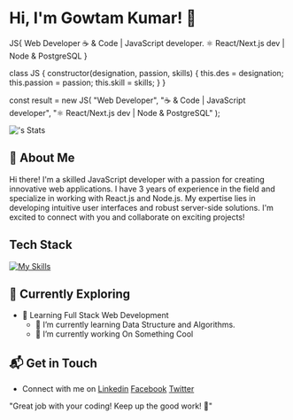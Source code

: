 # Hi, I'm Gowtam Kumar! 👋

JS{
Web Developer
☕️ & Code | JavaScript developer.
⚛️ React/Next.js dev | Node & PostgreSQL
}

class JS {
  constructor(designation, passion, skills) {
  this.des = designation;
  this.passion = passion;
  this.skill = skills;
  }
}

const result = new JS(
"Web Developer",
"☕️ & Code | JavaScript developer",
"⚛️ React/Next.js dev | Node & PostgreSQL"
);

<!-- I am a passionate M.Tech CS student at IIT Kharagpur, driven by a curiosity for technology and a love for writing. My journey involves delving into the world of computer science, exploring new ideas, and sharing my insights with the community. -->

![<username>'s Stats](https://github-readme-stats.vercel.app/api?username=gowtamkumar&theme=vue-dark&show_icons=true&hide_border=true&count_private=true)

## 🚀 About Me

Hi there! I'm a skilled JavaScript developer with a passion for creating innovative web applications. I have 3 years of experience in the field and specialize in working with React.js and Node.js. My expertise lies in developing intuitive user interfaces and robust server-side solutions. I'm excited to connect with you and collaborate on exciting projects!

<!--

## My Articles

- [JavaScript Engine and Runtime Explained](https://www.freecodecamp.org/news/javascript-engine-and-runtime-explained/)

-->

## Tech Stack

[![My Skills](https://skillicons.dev/icons?i=html,css,js,ts,react,nextjs,redux,nodejs,expressjs,nestjs,postgresql,mysql,mongodb,wordpress)](https://gowtamkumar.vercel.app/)

## 🌱 Currently Exploring

- 🚀 Learning Full Stack Web Development
  - 🔭 I’m currently learning Data Structure and Algorithms.
  - 🌱 I’m currently working On Something Cool
  <!-- - Navigating through the world of React Router for seamless page transitions.
  - Styling with Tailwind CSS to create modern and responsive user interfaces.
  - Building server-side applications with Django, a powerful Python web framework.
  - Diving into PostgreSQL for efficient and scalable database management. -->

<!-- ## 🏆 Achievements

- 🌟 Completed Hacktoberfest 2023 - Contributed to open source projects and celebrated the spirit of collaboration. -->

## 📬 Get in Touch

- Connect with me on [Linkedin](https://linkedin.com/gowtamkumar) [Facebook](https://www.facebook.com/Gowtamkumar17) [Twitter](https://twitter.com/GowtamKumar16)

"Great job with your coding! Keep up the good work! 👋️"

<!--

Here are some ideas to get you started:

- 🔭 I’m currently working on ...
- 🌱 I’m currently learning ...
- 👯 I’m looking to collaborate on ...
- 🤔 I’m looking for help with ...
- 💬 Ask me about ...
- 📫 How to reach me: ...
- 😄 Pronouns: ...
- ⚡ Fun fact: ...
-->
